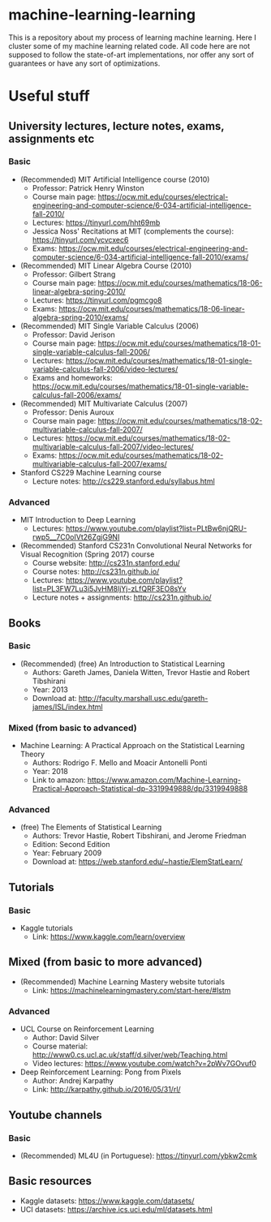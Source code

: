 # machine-learning-learning
This is a repository about my process of learning machine learning. Here I cluster some of my machine learning related code. All code here are not supposed to follow the state-of-art implementations, nor offer any sort of guarantees or have any sort of optimizations.

# Useful stuff
## University lectures, lecture notes, exams, assignments etc
### Basic
- (Recommended) MIT Artificial Intelligence course (2010)
    - Professor: Patrick Henry Winston
    - Course main page: https://ocw.mit.edu/courses/electrical-engineering-and-computer-science/6-034-artificial-intelligence-fall-2010/
    - Lectures: https://tinyurl.com/hht69mb
    - Jessica Noss' Recitations at MIT (complements the course): https://tinyurl.com/ycvcxec6
    - Exams: https://ocw.mit.edu/courses/electrical-engineering-and-computer-science/6-034-artificial-intelligence-fall-2010/exams/
- (Recommended) MIT Linear Algebra Course (2010)
    - Professor: Gilbert Strang
    - Course main page: https://ocw.mit.edu/courses/mathematics/18-06-linear-algebra-spring-2010/
    - Lectures: https://tinyurl.com/pgmcgo8
    - Exams: https://ocw.mit.edu/courses/mathematics/18-06-linear-algebra-spring-2010/exams/
- (Recommended) MIT Single Variable Calculus (2006)
    - Professor: David Jerison
    - Course main page: https://ocw.mit.edu/courses/mathematics/18-01-single-variable-calculus-fall-2006/
    - Lectures: https://ocw.mit.edu/courses/mathematics/18-01-single-variable-calculus-fall-2006/video-lectures/
    - Exams and homeworks: https://ocw.mit.edu/courses/mathematics/18-01-single-variable-calculus-fall-2006/exams/
- (Recommended) MIT Multivariate Calculus (2007)
    - Professor: Denis Auroux
    - Course main page: https://ocw.mit.edu/courses/mathematics/18-02-multivariable-calculus-fall-2007/
    - Lectures: https://ocw.mit.edu/courses/mathematics/18-02-multivariable-calculus-fall-2007/video-lectures/
    - Exams: https://ocw.mit.edu/courses/mathematics/18-02-multivariable-calculus-fall-2007/exams/
- Stanford CS229 Machine Learning course
    - Lecture notes: http://cs229.stanford.edu/syllabus.html

### Advanced
- MIT Introduction to Deep Learning
    - Lectures: https://www.youtube.com/playlist?list=PLtBw6njQRU-rwp5__7C0oIVt26ZgjG9NI
- (Recommended) Stanford CS231n Convolutional Neural Networks for Visual Recognition (Spring 2017) course
    - Course website: http://cs231n.stanford.edu/
    - Course notes: http://cs231n.github.io/
    - Lectures: https://www.youtube.com/playlist?list=PL3FW7Lu3i5JvHM8ljYj-zLfQRF3EO8sYv
    - Lecture notes + assignments: http://cs231n.github.io/

## Books
### Basic
- (Recommended) (free) An Introduction to Statistical Learning
    - Authors: Gareth James, Daniela Witten, Trevor Hastie and Robert Tibshirani
    - Year: 2013
    - Download at: http://faculty.marshall.usc.edu/gareth-james/ISL/index.html

### Mixed (from basic to advanced)
- Machine Learning: A Practical Approach on the Statistical Learning Theory
    - Authors: Rodrigo F. Mello and Moacir Antonelli Ponti
    - Year: 2018
    - Link to amazon: https://www.amazon.com/Machine-Learning-Practical-Approach-Statistical-dp-3319949888/dp/3319949888

### Advanced
- (free) The Elements of Statistical Learning
    - Authors: Trevor Hastie, Robert Tibshirani, and Jerome Friedman
    - Edition: Second Edition
    - Year: February 2009
    - Download at: https://web.stanford.edu/~hastie/ElemStatLearn/

## Tutorials
### Basic
- Kaggle tutorials
    - Link: https://www.kaggle.com/learn/overview

## Mixed (from basic to more advanced)
- (Recommended) Machine Learning Mastery website tutorials
    - Link: https://machinelearningmastery.com/start-here/#lstm

### Advanced
- UCL Course on Reinforcement Learning
    - Author: David Silver
    - Course material: http://www0.cs.ucl.ac.uk/staff/d.silver/web/Teaching.html
    - Video lectures: https://www.youtube.com/watch?v=2pWv7GOvuf0
- Deep Reinforcement Learning: Pong from Pixels
    - Author: Andrej Karpathy
    - Link: http://karpathy.github.io/2016/05/31/rl/

## Youtube channels
### Basic
- (Recommended) ML4U (in Portuguese): https://tinyurl.com/ybkw2cmk

## Basic resources
- Kaggle datasets: https://www.kaggle.com/datasets/
- UCI datasets: https://archive.ics.uci.edu/ml/datasets.html
